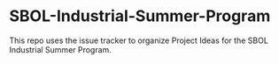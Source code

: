 # SBOL-Industrial-Summer-Program
This repo uses the issue tracker to organize Project Ideas for the SBOL Industrial Summer Program. 
